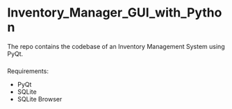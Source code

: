 # Inventory_Manager_GUI_with_Python
The repo contains the codebase of an Inventory Management System using PyQt. 

###
Requirements: 
- PyQt
- SQLite 
- SQLite Browser 
